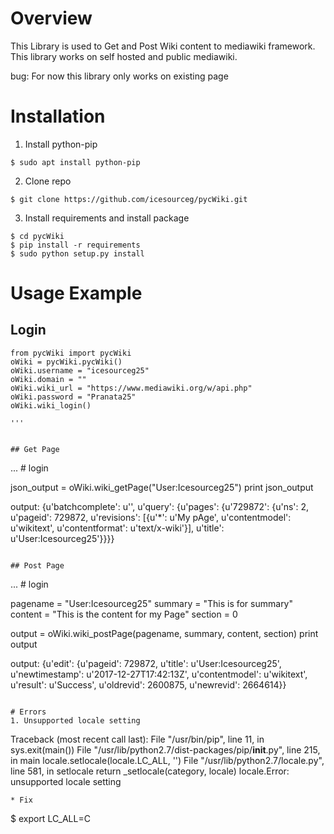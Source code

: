 # Overview
This Library is used to Get and Post Wiki content to mediawiki framework. 
This library works on self hosted and public mediawiki.

bug: For now this library only works on existing page

# Installation
1. Install python-pip
```
$ sudo apt install python-pip
```
2. Clone repo
```
$ git clone https://github.com/icesourceg/pycWiki.git
```

3. Install requirements and install package
```
$ cd pycWiki
$ pip install -r requirements
$ sudo python setup.py install
```

# Usage Example
## Login
```
from pycWiki import pycWiki
oWiki = pycWiki.pycWiki()
oWiki.username = "icesourceg25"
oWiki.domain = ""
oWiki.wiki_url = "https://www.mediawiki.org/w/api.php"
oWiki.password = "Pranata25"
oWiki.wiki_login()

'''


## Get Page
```
... # login

json_output = oWiki.wiki_getPage("User:Icesourceg25")
print json_output

output:
{u'batchcomplete': u'', u'query': {u'pages': {u'729872': {u'ns': 2, u'pageid': 729872, u'revisions': [{u'*': u'My pAge', u'contentmodel': u'wikitext', u'contentformat': u'text/x-wiki'}], u'title': u'User:Icesourceg25'}}}}

```

## Post Page

```
... # login

pagename = "User:Icesourceg25"
summary = "This is for summary"
content = "This is the content for my Page"
section = 0

output = oWiki.wiki_postPage(pagename, summary, content, section)
print output

output:
{u'edit': {u'pageid': 729872, u'title': u'User:Icesourceg25', u'newtimestamp': u'2017-12-27T17:42:13Z', u'contentmodel': u'wikitext', u'result': u'Success', u'oldrevid': 2600875, u'newrevid': 2664614}}


```

# Errors
1. Unsupported locale setting
```
Traceback (most recent call last):
  File "/usr/bin/pip", line 11, in <module>
    sys.exit(main())
  File "/usr/lib/python2.7/dist-packages/pip/__init__.py", line 215, in main
    locale.setlocale(locale.LC_ALL, '')
  File "/usr/lib/python2.7/locale.py", line 581, in setlocale
    return _setlocale(category, locale)
locale.Error: unsupported locale setting

```
* Fix
```
$ export LC_ALL=C
```
